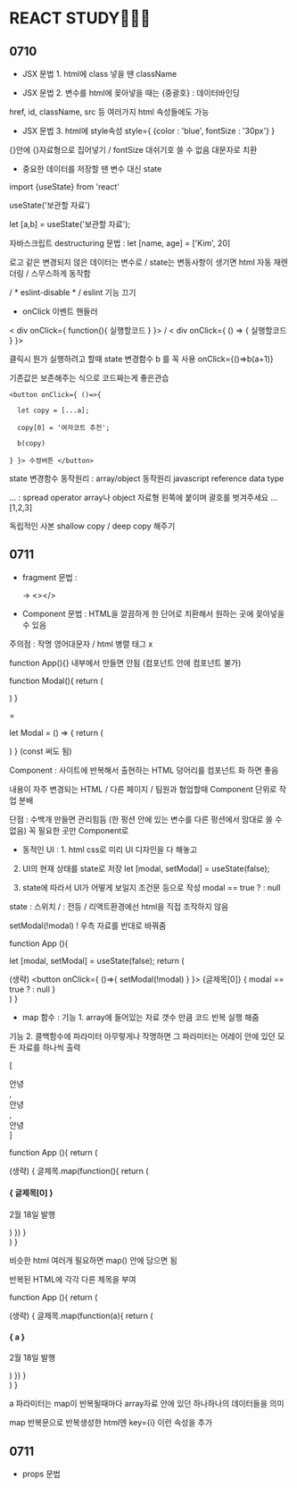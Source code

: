 # REACT STUDY👩🏻‍💻


## 0710

- JSX 문법 1. html에 class 넣을 땐 className

- JSX 문법 2. 변수를 html에 꽂아넣을 때는 {중괄호} : 데이터바인딩

href, id, className, src 등 여러가지 html 속성들에도 가능

- JSX 문법 3. html에 style속성 style={ {color : 'blue', fontSize : '30px'} }

{}안에 {}자료형으로 집어넣기 / fontSize 대쉬기호 쓸 수 없음 대문자로 치환


- 중요한 데이터를 저장할 땐 변수 대신 state

import {useState} from 'react' 

useState('보관할 자료')

let [a,b] = useState('보관할 자료');

자바스크립트 destructuring 문법 : let [name, age] = ['Kim', 20]

로고 같은 변경되지 않은 데이터는 변수로 / state는 변동사항이 생기면 html 자동 재렌더링 / 스무스하게 동작함


/ * eslint-disable * / eslint 기능 끄기


- onClick 이벤트 핸들러

< div onClick={ function(){ 실행할코드 } }> / < div onClick={ () => { 실행할코드 } }>

클릭시 뭔가 실행하려고 할때 state 변경함수 b 를 꼭 사용 onClick={()=>b(a+1)}

기존값은 보존해주는 식으로 코드짜는게 좋은관습

    <button onClick={ ()=>{ 
  
      let copy = [...a];
      
      copy[0] = '여자코트 추천';
      
      b(copy)
      
    } }> 수정버튼 </button>

state 변경함수 동작원리 : array/object 동작원리 javascript reference data type

... : spread operator array나 object 자료형 왼쪽에 붙이며 괄호를 벗겨주세요 ...[1,2,3]

독립적인 사본 shallow copy / deep copy 해주기



## 0711

- fragment 문법 : <div></div> -> <></>

- Component 문법 : HTML을 깔끔하게 한 단어로 치환해서 원하는 곳에 꽂아넣을 수 있음 <Modal />

주의점 : 작명 영어대문자 / html 병렬 태그 x

function App(){} 내부에서 만들면 안됨 (컴포넌트 안에 컴포넌트 불가)

function Modal(){
  return ( <div></div> )
}

=

let Modal = () => {
  return ( <div></div>) 
} (const 써도 됨)

Component : 사이트에 반복해서 출현하는 HTML 덩어리를 컴포넌트 화 하면 좋음

내용이 자주 변경되는 HTML / 다른 페이지 / 팀원과 협업할때 Component 단위로 작업 분배

단점 : 수백개 만들면 관리힘듬 (한 펑션 안에 있는 변수를 다른 펑션에서 맘대로 쓸 수 없음) 꼭 필요한 곳만 Component로

- 동적인 UI : 1. html css로 미리 UI 디자인을 다 해놓고

2. UI의 현재 상태를 state로 저장 let [modal, setModal] = useState(false);

3. state에 따라서 UI가 어떻게 보일지 조건문 등으로 작성 modal == true ? <Modal></Modal> : null

state : 스위치 / <Modal> : 전등 / 리액트환경에선 html을 직접 조작하지 않음

setModal(!modal) ! 우측 자료를 반대로 바꿔줌

function App (){

  let [modal, setModal] = useState(false);
  return (
    <div>
      (생략)
      <button onClick={ ()=>{ setModal(!modal) } }> {글제목[0]} </button>
      { 
         modal == true ? <Modal></Modal> : null
      }
    </div>
  )
}

- map 함수 : 기능 1. array에 들어있는 자료 갯수 만큼 코드 반복 실행 해줌

기능 2. 콜백함수에 파라미터 아무렇게나 작명하면 그 파라미터는 어레이 안에 있던 모든 자료를 하나씩 출력

[ <div>안녕</div>, <div>안녕</div>, <div>안녕</div> ]

function App (){
  return (
    <div>
      (생략)
      { 
        글제목.map(function(){
          return (
          <div className="list">
            <h4>{ 글제목[0] }</h4>
            <p>2월 18일 발행</p>
          </div> )
        }) 
      }
    </div>
  )
}

비슷한 html 여러개 필요하면 map() 안에 담으면 됨

반복된 HTML에 각각 다른 제목을 부여

function App (){
  return (
    <div>
      (생략)
      { 
        글제목.map(function(a){
          return (
          <div className="list">
            <h4>{ a }</h4>
            <p>2월 18일 발행</p>
          </div> )
        }) 
      }
    </div>
  )
}

a 파라미터는 map이 반복될때마다 array자료 안에 있던 하나하나의 데이터들을 의미

map 반복문으로 반복생성한 html엔 key={i} 이런 속성을 추가


## 0711

- props 문법
